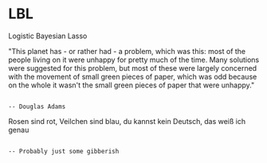 # LBL
Logistic Bayesian Lasso

"This planet has - or rather had - a problem, which was this: most of the people living on it were unhappy for 
pretty much of the time. Many solutions were suggested for this problem, but most of these were largely concerned 
with the movement of small green pieces of paper, which was odd because on the whole it wasn't the small green pieces
of  paper that were unhappy."

                                                                                        -- Douglas Adams
                                                                                                  
 Rosen sind rot, Veilchen sind blau, du kannst kein Deutsch, das weiß ich genau
 
                                                                                     -- Probably just some gibberish

                                                     

